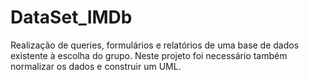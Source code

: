 # DataSet_IMDb
Realização de queries, formulários e relatórios de uma base de dados existente à escolha do grupo. Neste projeto foi necessário também normalizar os dados e construir um UML.
